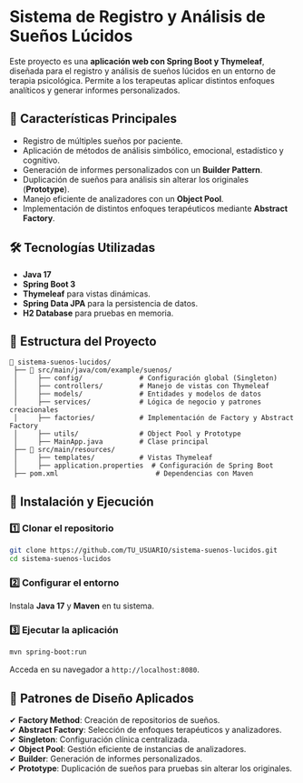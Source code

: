 # Sistema de Registro y Análisis de Sueños Lúcidos

Este proyecto es una **aplicación web con Spring Boot y Thymeleaf**, diseñada para el registro y análisis de sueños lúcidos en un entorno de terapia psicológica. Permite a los terapeutas aplicar distintos enfoques analíticos y generar informes personalizados.

## 📌 Características Principales
- Registro de múltiples sueños por paciente.
- Aplicación de métodos de análisis simbólico, emocional, estadístico y cognitivo.
- Generación de informes personalizados con un **Builder Pattern**.
- Duplicación de sueños para análisis sin alterar los originales (**Prototype**).
- Manejo eficiente de analizadores con un **Object Pool**.
- Implementación de distintos enfoques terapéuticos mediante **Abstract Factory**.

## 🛠️ Tecnologías Utilizadas
- **Java 17**
- **Spring Boot 3**
- **Thymeleaf** para vistas dinámicas.
- **Spring Data JPA** para la persistencia de datos.
- **H2 Database** para pruebas en memoria.

## 📂 Estructura del Proyecto
```
📂 sistema-suenos-lucidos/
 ├── 📂 src/main/java/com/example/suenos/
 │     ├── config/              # Configuración global (Singleton)
 │     ├── controllers/         # Manejo de vistas con Thymeleaf
 │     ├── models/              # Entidades y modelos de datos
 │     ├── services/            # Lógica de negocio y patrones creacionales
 │     ├── factories/           # Implementación de Factory y Abstract Factory
 │     ├── utils/               # Object Pool y Prototype
 │     ├── MainApp.java         # Clase principal
 ├── 📂 src/main/resources/
 │     ├── templates/           # Vistas Thymeleaf
 │     ├── application.properties  # Configuración de Spring Boot
 ├── pom.xml                        # Dependencias con Maven
```

## 🚀 Instalación y Ejecución

### 1️⃣ **Clonar el repositorio**
```bash
git clone https://github.com/TU_USUARIO/sistema-suenos-lucidos.git
cd sistema-suenos-lucidos
```

### 2️⃣ **Configurar el entorno**
Instala **Java 17** y **Maven** en tu sistema.

### 3️⃣ **Ejecutar la aplicación**
```bash
mvn spring-boot:run
```
Acceda en su navegador a `http://localhost:8080`.

## 📖 Patrones de Diseño Aplicados
✔ **Factory Method**: Creación de repositorios de sueños.  
✔ **Abstract Factory**: Selección de enfoques terapéuticos y analizadores.  
✔ **Singleton**: Configuración clínica centralizada.  
✔ **Object Pool**: Gestión eficiente de instancias de analizadores.  
✔ **Builder**: Generación de informes personalizados.  
✔ **Prototype**: Duplicación de sueños para pruebas sin alterar los originales.  
